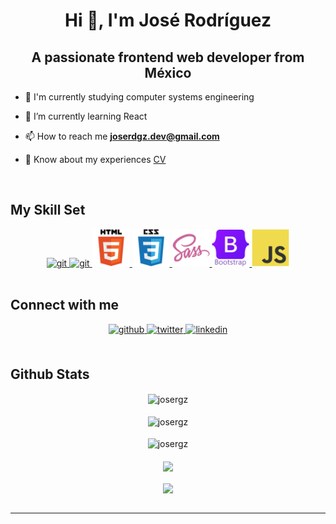  
### <h1 align="center">Hi 👋, I'm José Rodríguez</h1>
<h2 align="center">A passionate frontend web developer from México</h2>

- 🔭 I'm currently studying computer systems engineering
 
- 🌱 I’m currently learning React
 
- 📫 How to reach me **joserdgz.dev@gmail.com**

- 📄 Know about my experiences [CV](https://docs.google.com/document/d/1EstbL5boq5C4ig2yTDrArF8M1BA1Ar82xuA_mPy09-U/edit?usp=share_link)
<br/>  


## My Skill Set  
<div align="center" >
 
<a href="https://git-scm.com/" target="_blank" rel="noreferrer">
<img src="https://www.vectorlogo.zone/logos/git-scm/git-scm-icon.svg" alt="git" width="60" height="60"/>
</a>
 
 <a href="https://git-scm.com/" target="_blank" rel="noreferrer">
<img src="https://www.vectorlogo.zone/logos/github/github-icon.svg" alt="git" width="60" height="60"/>
</a>
 
 
 
<a href="https://www.w3.org/html/" target="_blank" rel="noreferrer">
<img src="https://raw.githubusercontent.com/devicons/devicon/master/icons/html5/html5-original-wordmark.svg" alt="html5" width="60" height="60"/>
</a>
 
<a href="https://www.w3schools.com/css/" target="_blank" rel="noreferrer">
<img src="https://raw.githubusercontent.com/devicons/devicon/master/icons/css3/css3-original-wordmark.svg" alt="css3" width="60" height="60"/>
</a>

<a href="https://sass-lang.com" target="_blank" rel="noreferrer">
<img src="https://raw.githubusercontent.com/devicons/devicon/master/icons/sass/sass-original.svg" alt="sass" width="60" height="60"/>
</a>
 
<a href="https://getbootstrap.com" target="_blank" rel="noreferrer">
<img src="https://raw.githubusercontent.com/devicons/devicon/master/icons/bootstrap/bootstrap-original-wordmark.svg" alt="bootstrap" width="60" height="60"/>
</a>

<a href="https://developer.mozilla.org/en-US/docs/Web/JavaScript" target="_blank" rel="noreferrer">
<img src="https://raw.githubusercontent.com/devicons/devicon/master/icons/javascript/javascript-original.svg" alt="javascript" width="60" height="60"/>
</a> 
 
</div>
<br/>  


## Connect with me  
<div align="center">
<a href="https://github.com/josergz" target="_blank">
<img src=https://img.shields.io/badge/github-%2324292e.svg?&style=for-the-badge&logo=github&logoColor=white alt=github target="_blank" style="margin-bottom: 5px;" />
</a>
<a href="https://twitter.com/_josergz" target="_blank">
<img src=https://img.shields.io/badge/twitter-%2300acee.svg?&style=for-the-badge&logo=twitter&logoColor=white alt=twitter target="_blank" style="margin-bottom: 5px;" />
</a>
<a href="https://linkedin.com/in/josergz" target="_blank">
<img src=https://img.shields.io/badge/linkedin-%231E77B5.svg?&style=for-the-badge&logo=linkedin&logoColor=white alt=linkedin target="_blank" style="margin-bottom: 5px;" />
</a>

</div>  
<br/>  


## Github Stats  
<div align="center"><img align="center" src="https://github-readme-stats.vercel.app/api/top-langs?username=josergz&show_icons=true&locale=en&layout=compact&theme=dark&" alt="josergz" /></div> 
 <br/>  


<div align="center"><img align="center" src="https://github-readme-stats.vercel.app/api?username=josergz&show_icons=true&locale=en&theme=dark&" alt="josergz" /></div> 
<br/>  
<div align="center"><img align="center" src="https://github-readme-streak-stats.herokuapp.com/?user=josergz&theme=dark&" alt="josergz" /></div>  


<br/>  


<div align="center">
<img src="https://komarev.com/ghpvc/?username=josergz&&style=flat-square" align="center" />
</div>  
  

<br/>  

<div align="center">
            <a href="https://paypal.me/JosedeJesus99" target="_blank" style="display: inline-block;">
                <img
                    src="https://img.shields.io/badge/Donate-PayPal-blue.svg?style=flat-square" 
                    align="center"
                />
            </a></div>
<br />

----

